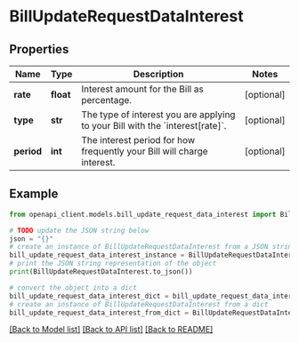 # BillUpdateRequestDataInterest


## Properties

Name | Type | Description | Notes
------------ | ------------- | ------------- | -------------
**rate** | **float** | Interest amount for the Bill as percentage. | [optional] 
**type** | **str** | The type of interest you are applying to your Bill with the &#x60;interest[rate]&#x60;. | [optional] 
**period** | **int** | The interest period for how frequently your Bill will charge interest. | [optional] 

## Example

```python
from openapi_client.models.bill_update_request_data_interest import BillUpdateRequestDataInterest

# TODO update the JSON string below
json = "{}"
# create an instance of BillUpdateRequestDataInterest from a JSON string
bill_update_request_data_interest_instance = BillUpdateRequestDataInterest.from_json(json)
# print the JSON string representation of the object
print(BillUpdateRequestDataInterest.to_json())

# convert the object into a dict
bill_update_request_data_interest_dict = bill_update_request_data_interest_instance.to_dict()
# create an instance of BillUpdateRequestDataInterest from a dict
bill_update_request_data_interest_from_dict = BillUpdateRequestDataInterest.from_dict(bill_update_request_data_interest_dict)
```
[[Back to Model list]](../README.md#documentation-for-models) [[Back to API list]](../README.md#documentation-for-api-endpoints) [[Back to README]](../README.md)


